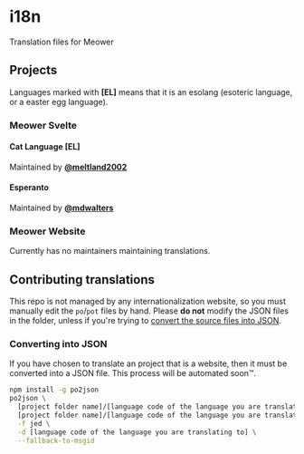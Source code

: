 # i18n

Translation files for Meower

## Projects

Languages marked with **[EL]** means that it is an esolang (esoteric language, or a easter egg language).

### Meower Svelte

#### Cat Language [EL]

Maintained by **[@meltland2002](https://github.com/meltland2002)**

#### Esperanto

Maintained by **[@mdwalters](https://github.com/mdwalters)**

### Meower Website

Currently has no maintainers maintaining translations.

## Contributing translations

This repo is not managed by any internationalization website, so you must manually edit the `po`/`pot` files by hand. Please **do not** modify the JSON files in the folder, unless if you're trying to [convert the source files into JSON](#converting-into-json).

### Converting into JSON

If you have chosen to translate an project that is a website, then it must be converted into a JSON file. This process will be automated soon™.

```sh
npm install -g po2json
po2json \
  [project folder name]/[language code of the language you are translating to].po \
  [project folder name]/[language code of the language you are translating to].json \
  -f jed \
  -d [language code of the language you are translating to] \
  --fallback-to-msgid
```
